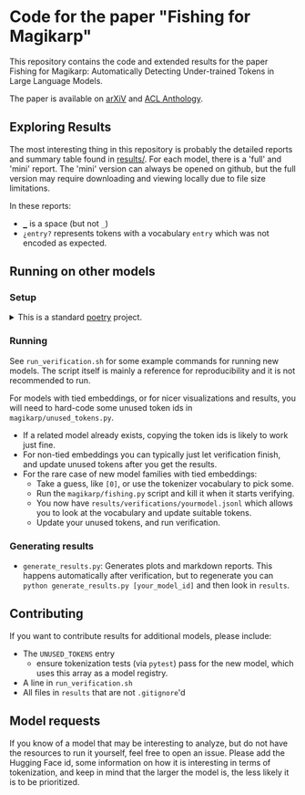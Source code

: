 # Code for the paper "Fishing for Magikarp"

This repository contains the code and extended results for the paper Fishing for Magikarp: Automatically Detecting Under-trained Tokens in Large Language Models. 

The paper is available on [arXiV](https://arxiv.org/abs/2405.05417) and [ACL Anthology](https://aclanthology.org/2024.emnlp-main.649/).

## Exploring Results

The most interesting thing in this repository is probably the detailed reports and summary table found in [results/](results/summary.md).
For each model, there is a 'full' and 'mini' report. The 'mini' version can always be opened on github, but the full version may require downloading and viewing locally due to file size limitations.

In these reports:

* `▁` is a space (but not `_`)
* `¿entry?` represents tokens with a vocabulary `entry` which was not encoded as expected.


## Running on other models

### Setup

<details><summary>This is a standard <a href="https://python-poetry.org/">poetry</a> project.</summary>

```bash
poetry shell   # make/activate your virtual environment
poetry install # only the first time or on updates
```

For some newer models you may need to install a newer transformers version using `pip install git+https://github.com/huggingface/transformers.git`

</details>

### Running

See `run_verification.sh` for some example commands for running new models. The script itself is mainly a reference for reproducibility and it is not recommended to run.

For models with tied embeddings, or for nicer visualizations and results, you will need to hard-code some unused token ids in `magikarp/unused_tokens.py`.

* If a related model already exists, copying the token ids is likely to work just fine.
* For non-tied embeddings you can typically just let verification finish, and update unused tokens after you get the results.
* For the rare case of new model families with tied embeddings:
    * Take a guess, like `[0]`, or use the tokenizer vocabulary to pick some.
    * Run the `magikarp/fishing.py` script and kill it when it starts verifying.
    * You now have `results/verifications/yourmodel.jsonl` which allows you to look at the vocabulary and update suitable tokens.
    * Update your unused tokens, and run verification.

### Generating results

* `generate_results.py`: Generates plots and markdown reports. This happens automatically after verification, but to regenerate you can `python generate_results.py [your_model_id]` and then look in `results`.


## Contributing

If you want to contribute results for additional models, please include:
  * The `UNUSED_TOKENS` entry
    * ensure tokenization tests (via `pytest`) pass for the new model, which uses this array as a model registry.
  * A line in `run_verification.sh`
  * All files in `results` that are not `.gitignore`'d

## Model requests

If you know of a model that may be interesting to analyze, but do not have the resources to run it yourself, feel free to open an issue. Please add the Hugging Face id, some information on how it is interesting in terms of tokenization, and keep in mind that the larger the model is, the less likely it is to be prioritized.


